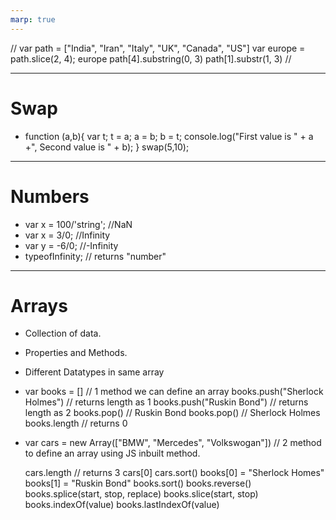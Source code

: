 ```yaml
---
marp: true
---
```


//
   var path = ["India", "Iran", "Italy", "UK", "Canada", "US"]
   var europe = path.slice(2, 4);
   europe
   path[4].substring(0, 3)
   path[1].substr(1, 3) 
   //

---

# Swap

+ function (a,b){
    var t;
    t = a;
    a = b;
    b = t;
    console.log("First value is " + a +", Second value is " + b);
    } 
    swap(5,10);

---

# Numbers

+ var x = 100/'string'; //NaN
+ var x = 3/0; //Infinity
+ var y = -6/0; //-Infinity
+ typeofInfinity; // returns "number"

---

# Arrays

+ Collection of data.
+ Properties and Methods.
+ Different Datatypes in same array
+ var books = [] // 1 method we can define
  an array
  books.push("Sherlock Holmes") // returns length as 1
  books.push("Ruskin Bond") // returns length as 2
  books.pop() // Ruskin Bond
  books.pop() // Sherlock Holmes
  books.length // returns 0
+ var cars = new Array(["BMW", "Mercedes", "Volkswogan"]) 
  // 2 method to define an array using JS inbuilt method.

   cars.length // returns 3
   cars[0]
   cars.sort()
   books[0] = "Sherlock Homes"
   books[1] = "Ruskin Bond"
   books.sort()
   books.reverse()
   books.splice(start, stop, replace)
   books.slice(start, stop)
   books.indexOf(value)
   books.lastIndexOf(value)